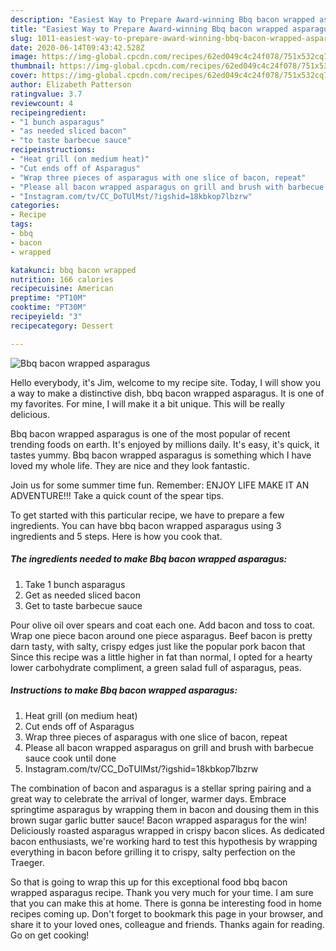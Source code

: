 ```yaml
---
description: "Easiest Way to Prepare Award-winning Bbq bacon wrapped asparagus"
title: "Easiest Way to Prepare Award-winning Bbq bacon wrapped asparagus"
slug: 1011-easiest-way-to-prepare-award-winning-bbq-bacon-wrapped-asparagus
date: 2020-06-14T09:43:42.528Z
image: https://img-global.cpcdn.com/recipes/62ed049c4c24f078/751x532cq70/bbq-bacon-wrapped-asparagus-recipe-main-photo.jpg
thumbnail: https://img-global.cpcdn.com/recipes/62ed049c4c24f078/751x532cq70/bbq-bacon-wrapped-asparagus-recipe-main-photo.jpg
cover: https://img-global.cpcdn.com/recipes/62ed049c4c24f078/751x532cq70/bbq-bacon-wrapped-asparagus-recipe-main-photo.jpg
author: Elizabeth Patterson
ratingvalue: 3.7
reviewcount: 4
recipeingredient:
- "1 bunch asparagus"
- "as needed sliced bacon"
- "to taste barbecue sauce"
recipeinstructions:
- "Heat grill (on medium heat)"
- "Cut ends off of Asparagus"
- "Wrap three pieces of asparagus with one slice of bacon, repeat"
- "Please all bacon wrapped asparagus on grill and brush with barbecue sauce cook until done"
- "Instagram.com/tv/CC_DoTUlMst/?igshid=18kbkop7lbzrw"
categories:
- Recipe
tags:
- bbq
- bacon
- wrapped

katakunci: bbq bacon wrapped 
nutrition: 166 calories
recipecuisine: American
preptime: "PT10M"
cooktime: "PT30M"
recipeyield: "3"
recipecategory: Dessert

---
```



![Bbq bacon wrapped asparagus](https://img-global.cpcdn.com/recipes/62ed049c4c24f078/751x532cq70/bbq-bacon-wrapped-asparagus-recipe-main-photo.jpg)

Hello everybody, it's Jim, welcome to my recipe site. Today, I will show you a way to make a distinctive dish, bbq bacon wrapped asparagus. It is one of my favorites. For mine, I will make it a bit unique. This will be really delicious.

Bbq bacon wrapped asparagus is one of the most popular of recent trending foods on earth. It's enjoyed by millions daily. It's easy, it's quick, it tastes yummy. Bbq bacon wrapped asparagus is something which I have loved my whole life. They are nice and they look fantastic.

Join us for some summer time fun. Remember: ENJOY LIFE MAKE IT AN ADVENTURE!!! Take a quick count of the spear tips.


To get started with this particular recipe, we have to prepare a few ingredients. You can have bbq bacon wrapped asparagus using 3 ingredients and 5 steps. Here is how you cook that.

<!--inarticleads1-->

##### The ingredients needed to make Bbq bacon wrapped asparagus:

1. Take 1 bunch asparagus
1. Get as needed sliced bacon
1. Get to taste barbecue sauce


Pour olive oil over spears and coat each one. Add bacon and toss to coat. Wrap one piece bacon around one piece asparagus. Beef bacon is pretty darn tasty, with salty, crispy edges just like the popular pork bacon that Since this recipe was a little higher in fat than normal, I opted for a hearty lower carbohydrate compliment, a green salad full of asparagus, peas. 

<!--inarticleads2-->

##### Instructions to make Bbq bacon wrapped asparagus:

1. Heat grill (on medium heat)
1. Cut ends off of Asparagus
1. Wrap three pieces of asparagus with one slice of bacon, repeat
1. Please all bacon wrapped asparagus on grill and brush with barbecue sauce cook until done
1. Instagram.com/tv/CC_DoTUlMst/?igshid=18kbkop7lbzrw


The combination of bacon and asparagus is a stellar spring pairing and a great way to celebrate the arrival of longer, warmer days. Embrace springtime asparagus by wrapping them in bacon and dousing them in this brown sugar garlic butter sauce! Bacon wrapped asparagus for the win! Deliciously roasted asparagus wrapped in crispy bacon slices. As dedicated bacon enthusiasts, we&#39;re working hard to test this hypothesis by wrapping everything in bacon before grilling it to crispy, salty perfection on the Traeger. 

So that is going to wrap this up for this exceptional food bbq bacon wrapped asparagus recipe. Thank you very much for your time. I am sure that you can make this at home. There is gonna be interesting food in home recipes coming up. Don't forget to bookmark this page in your browser, and share it to your loved ones, colleague and friends. Thanks again for reading. Go on get cooking!

